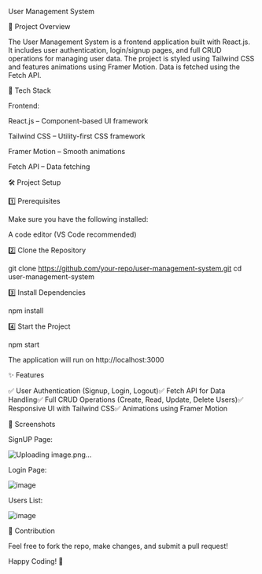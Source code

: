User Management System

📌 Project Overview

The User Management System is a frontend application built with React.js. It includes user authentication, login/signup pages, and full CRUD operations for managing user data. The project is styled using Tailwind CSS and features animations using Framer Motion. Data is fetched using the Fetch API.

🚀 Tech Stack

Frontend:

React.js – Component-based UI framework

Tailwind CSS – Utility-first CSS framework

Framer Motion – Smooth animations

Fetch API – Data fetching

🛠️ Project Setup

1️⃣ Prerequisites

Make sure you have the following installed:

A code editor (VS Code recommended)

2️⃣ Clone the Repository

git clone https://github.com/your-repo/user-management-system.git
cd user-management-system

3️⃣ Install Dependencies

npm install

4️⃣ Start the Project

npm start

The application will run on http://localhost:3000

✨ Features

✅ User Authentication (Signup, Login, Logout)✅ Fetch API for Data Handling✅ Full CRUD Operations (Create, Read, Update, Delete Users)✅ Responsive UI with Tailwind CSS✅ Animations using Framer Motion

📸 Screenshots

SignUP Page:

![Uploading image.png…]()

Login Page:

![image](https://github.com/user-attachments/assets/fccf183a-ae94-481b-9968-f50e2c4e8221)

Users List:

![image](https://github.com/user-attachments/assets/b5b11064-006f-47bf-9dfb-38c24a69c8fe)

🤝 Contribution

Feel free to fork the repo, make changes, and submit a pull request!

Happy Coding! 🚀

